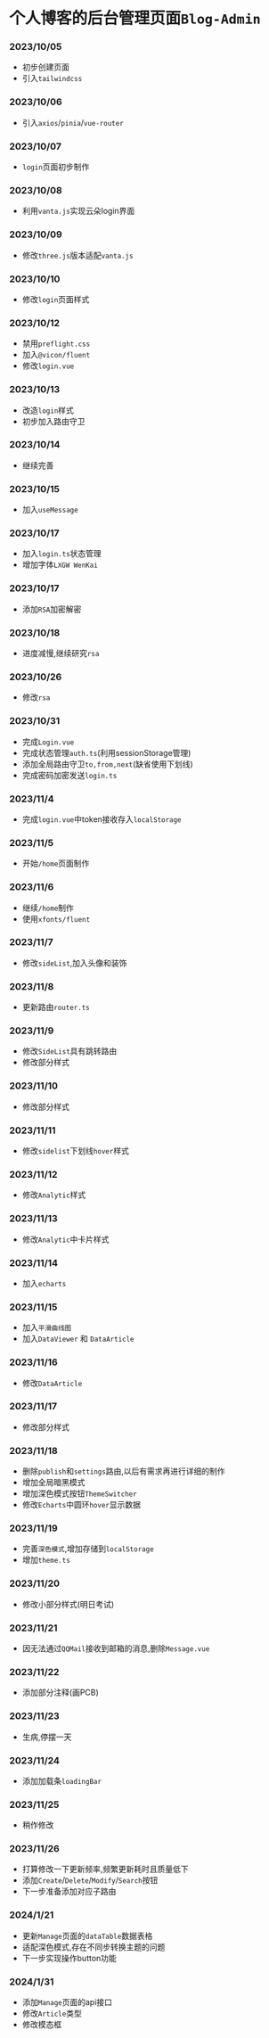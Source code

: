 # 个人博客的后台管理页面`Blog-Admin`

### 2023/10/05
- 初步创建页面
- 引入`tailwindcss`

### 2023/10/06
- 引入`axios`/`pinia`/`vue-router`

### 2023/10/07
- `login`页面初步制作

### 2023/10/08
- 利用`vanta.js`实现云朵login界面

### 2023/10/09
- 修改`three.js`版本适配`vanta.js`

### 2023/10/10
- 修改`login`页面样式

### 2023/10/12
- 禁用`preflight.css`
- 加入`@vicon/fluent`
- 修改`login.vue`

### 2023/10/13
- 改造`login`样式
- 初步加入路由守卫

### 2023/10/14
- 继续完善

### 2023/10/15
- 加入`useMessage`

### 2023/10/17
- 加入`login.ts`状态管理
- 增加字体`LXGW WenKai`

### 2023/10/17
- 添加`RSA`加密解密

### 2023/10/18
- 进度减慢,继续研究`rsa`

### 2023/10/26
- 修改`rsa`

### 2023/10/31
- 完成`Login.vue`
- 完成状态管理`auth.ts`(利用sessionStorage管理)
- 添加全局路由守卫`to,from,next`(缺省使用下划线)
- 完成密码加密发送`login.ts`

### 2023/11/4
- 完成`login.vue`中token接收存入`localStorage`

### 2023/11/5
- 开始`/home`页面制作

### 2023/11/6
- 继续`/home`制作
- 使用`xfonts/fluent`

### 2023/11/7
- 修改`sideList`,加入头像和装饰

### 2023/11/8
- 更新路由`router.ts`

### 2023/11/9
- 修改`SideList`具有跳转路由
- 修改部分样式

### 2023/11/10
- 修改部分样式

### 2023/11/11
- 修改`sidelist`下划线`hover`样式

### 2023/11/12
- 修改`Analytic`样式

### 2023/11/13
- 修改`Analytic`中卡片样式

### 2023/11/14
- 加入`echarts`

### 2023/11/15
- 加入`平滑曲线图`
- 加入`DataViewer` 和 `DataArticle`

### 2023/11/16
- 修改`DataArticle`

### 2023/11/17
- 修改部分样式

### 2023/11/18
- 删除`publish`和`settings`路由,以后有需求再进行详细的制作
- 增加全局暗黑模式
- 增加深色模式按钮`ThemeSwitcher`
- 修改`Echarts`中圆环`hover`显示数据

### 2023/11/19
- 完善`深色模式`,增加存储到`localStorage`
- 增加`theme.ts`

### 2023/11/20
- 修改小部分样式(明日考试)

### 2023/11/21
- 因无法通过`QQMail`接收到邮箱的消息,删除`Message.vue`

### 2023/11/22
- 添加部分注释(画PCB)

### 2023/11/23
- 生病,停摆一天

### 2023/11/24
- 添加加载条`loadingBar`

### 2023/11/25
- 稍作修改

### 2023/11/26
- 打算修改一下更新频率,频繁更新耗时且质量低下
- 添加`Create`/`Delete`/`Modify`/`Search`按钮
- 下一步准备添加对应子路由

### 2024/1/21
- 更新`Manage`页面的`dataTable`数据表格
- 适配深色模式,存在不同步转换主题的问题
- 下一步实现操作button功能

### 2024/1/31
- 添加`Manage`页面的api接口
- 修改`Article`类型
- 修改模态框